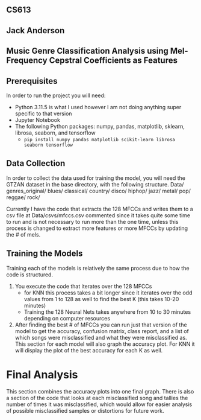 ## CS613 
## Jack Anderson
## Music Genre Classification Analysis using Mel-Frequency Cepstral Coefficients as Features

## Prerequisites
In order to run the project you will need:
 - Python 3.11.5 is what I used however I am not doing anything super specific to that version
 - Jupyter Notebook
 - The following Python packages: numpy, pandas, matplotlib, sklearn, librosa, seaborn, and tensorflow
    - `pip install numpy pandas matplotlib scikit-learn librosa seaborn tensorflow`

## Data Collection
In order to collect the data used for training the model, you will need the GTZAN dataset in the base directory, with the following structure.
Data/
    genres_original/
        blues/
        classical/
        country/
        disco/
        hiphop/
        jazz/
        metal/
        pop/
        reggae/
        rock/

Currently I have the code that extracts the 128 MFCCs and writes them to a csv file at Data/csvs/mfccs.csv commented since it takes quite some time to run and is not necessary to run more than the one time, unless this process is changed to extract more features or more MFCCs by updating the # of mels.

## Training the Models
Training each of the models is relatively the same process due to how the code is structured.
1. You execute the code that iterates over the 128 MFCCs
    - for KNN this process takes a bit longer since it iterates over the odd values from 1 to 128 as well to find the best K (this takes 10-20 minutes)
    - Training the 128 Neural Nets takes anywhere from 10 to 30 minutes depending on computer resources
2. After finding the best # of MFCCs you can run just that version of the model to get the accuracy, confusion matrix, class report, and a list of which songs were misclassified and what they were misclassified as.  This section for each model will also graph the accuracy plot.  For KNN it will display the plot of the best accuracy for each K as well.

# Final Analysis
This section combines the accuracy plots into one final graph.
There is also a section of the code that looks at each misclassified song and tallies the number of times it was misclassified, which would allow for easier analysis of possible misclassified samples or distortions for future work.
